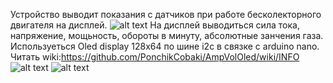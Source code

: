 Устройство выводит показания с датчиков при работе бесколекторного двигателя на дисплей.
![alt text](photo/1.png "")
На дисплей выводиться сила тока, напряжение, мощьность, обороты в минуту, абсолютные занчения газа. Используеться Oled display 128x64 по шине i2c в связке с arduino nano. 
Читать wiki:https://github.com/PonchikCobaki/AmpVolOled/wiki/INFO
![alt text](photo/2.png "")
![alt text](photo/3.png "")
